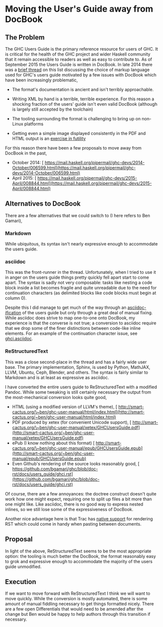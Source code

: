# Moving the User's Guide away from DocBook

## The Problem


The GHC Users Guide is the primary reference resource for users of GHC. It is critical for the health of the GHC project and wider Haskell community that it remain accessible to readers as well as easy to contribute to.
As of September 2015 the Users Guide is written in DocBook.
In late 2014 there was a [ brief thread](https://mail.haskell.org/pipermail/ghc-devs/2014-October/006599.html) on this list discussing the
choice of markup language used for GHC's users guide motivated by a few issues with DocBook which have been increasingly problematic,

- The format's documentation is ancient and isn't terribly approachable.

- Writing XML by hand is a terrible, terrible experience. For this reason a shocking fraction of the users' guide isn't even valid DocBook (although is largely still accepted by the toolchain)

- The tooling surrounding the format is challenging to bring up on non-Linux platforms

- Getting even a simple image displayed consistently in the PDF and HTML output is an [ exercise in futility](https://gitlab.haskell.org/ghc/ghc/issues/10416)


For this reason there have been a few proposals to move away from DocBook in the past,

- October 2014: [ https://mail.haskell.org/pipermail/ghc-devs/2014-October/006599.html](https://mail.haskell.org/pipermail/ghc-devs/2014-October/006599.html)
- April 2015: [ https://mail.haskell.org/pipermail/ghc-devs/2015-April/008844.html](https://mail.haskell.org/pipermail/ghc-devs/2015-April/008844.html)

## Alternatives to DocBook


There are a few alternatives that we could switch to (I here refers to Ben Gamari),

### Markdown


While ubiquitous, its syntax isn't nearly expressive enough to accommodate the users guide.

### asciidoc


This was the front-runner in the thread. Unfortunately, when I tried to use it in anger on the users guide things pretty quickly fell apart start to come apart. The syntax is sadly not very composable: tasks like nesting a code block inside a list becomes fragile and quite unreadable due to the need for continuation characters (as delimited blocks like code blocks must begin at column 0).
    
Despite this I did manage to get much of the way through an [ asciidoc-ification](https://github.com/bgamari/ghc/blob/asciidoc/docs/users_guide/) of the users guide but only through a great deal of manual fixing. While asciidoc does strive to map one-to-one onto DocBook, my experience is that the converse is not true; a conversion to asciidoc require that we drop some of the finer distinctions between code-like inline elements. For an example of the continuation character issue, see [ ghci.asciidoc](https://github.com/bgamari/ghc/blame/asciidoc/docs/users_guide/ghci.asciidoc#L2162).

### ReStructuredText


This was a close second-place in the thread and has a fairly wide user base. The primary implementation, Sphinx, is used by Python, MathJAX, LLVM, Ubuntu, Ceph, Blender, and others. The syntax is fairly similar to Markdown and is at least as expressive as asciidoc.


I have converted the entire users guide to ReStructuredText with a modified Pandoc. While some tweaking is still certainly necessary the output from the most-mechanical conversion looks quite good,

- HTML (using a modified version of LLVM's theme), [ http://smart-cactus.org/\~ben/ghc-user-manual/html/index.html](http://smart-cactus.org/~ben/ghc-user-manual/html/index.html)
- PDF produced by xetex (for convenient Unicode support), [ http://smart-cactus.org/\~ben/ghc-user-manual/xetex/GHCUsersGuide.pdf](http://smart-cactus.org/~ben/ghc-user-manual/xetex/GHCUsersGuide.pdf)
- ePub (I know nothing about this format) [ http://smart-cactus.org/\~ben/ghc-user-manual/epub/GHCUsersGuide.epub](http://smart-cactus.org/~ben/ghc-user-manual/epub/GHCUsersGuide.epub)
- Even Github's rendering of the source looks reasonably good, [ https://github.com/bgamari/ghc/blob/doc-rst/docs/users_guide/ghci.rst](https://github.com/bgamari/ghc/blob/doc-rst/docs/users_guide/ghci.rst)


Of course, there are a few annoyances: the doctree construct doesn't quite work how one might expect, requiring one to split up files a bit more than one might like. Like asciidoc, there is no good way to express nested inlines, so we still lose some of the expressiveness of DocBook.


Another nice advantage here is that Trac has [ native support](http://trac.edgewall.org/wiki/WikiRestructuredText) for rendering RST which could come in handy when pasting between documents.

## Proposal


In light of the above, ReStructuredText seems to be the most appropriate option:
the tooling is much better the DocBook, the format reasonably easy to grok and
expressive enough to accommodate the majority of the users guide unmodified.

## Execution


If we want to move forward with ReStructuredText I think we will want to
move quickly. While the conversion is mostly automated, there is some
amount of manual fiddling necessary to get things formatted nicely.
There are a few open Differentials that would need to be amended after
the change but Ben would be happy to help authors through this transition if
necessary.
